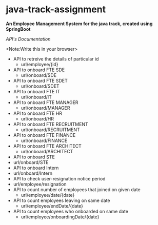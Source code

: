 # java-track-assignment

**An Employee Management System for the java track, created using SpringBoot**

*API's Documentation*

<Note:Write this in your browser>

*  API to retreive the details of particular id
     * url/employee/{id}
*   API to onboard FTE SDE
     * url/onboard/SDE
*   API to onboard FTE SDET
    * url/onboard/SDET
*   API to onboard FTE IT
    * url/onboard/IT
*   API to onboard FTE MANAGER
    * url/onboard/MANAGER
*   API to onboard FTE HR
    * url/onboard/HR
*   API to onboard FTE RECRUITMENT
    * url/onboard/RECRUITMENT
*   API to onboard FTE FINANCE
    * url/onboard/FINANCE
*   API to onboard FTE ARCHITECT
    * url/onboard/ARCHITECT  
*   API to onboard STE
   * url/onboard/STE
*   API to onboard Intern
   * url/onboard/Intern
*   API to check user-resignation notice period
   * url/employee/resignation
*  API to count number of employees that joined on given date
   * url/employee/date/{date}
*  API to count employees leaving on same date
   * url/employee/endDate/{date}
* API to count employees who onboarded on same date
   * url/employee/onboardingDate/{date} 
   


   